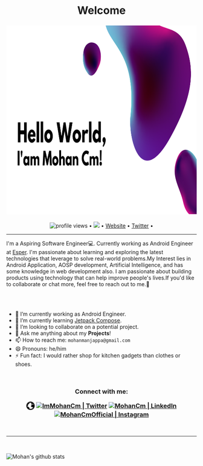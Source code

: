 <h1 align="center">
Welcome
</h1>
<h3 align="center">
<img src="https://github.com/mohancm/mohancm/blob/master/mybio.png" height="500" width="1000">
</h3>

<p align="center">
  <img src="https://gpvc.arturio.dev/mohancm" alt="profile views"> •  
  <a href="https://twitter.com/intent/follow?screen_name=ImMohanCm&tw_p=followbutton"><img src="https://img.shields.io/twitter/follow/ImMohanCm?label=%40ImMohanCm&style=social"></a>  •
  <a href="https://www.mohancm.me">Website</a> •
  <a href="https://twitter.com/intent/follow?screen_name=ImMohanCm&tw_p=followbutton">Twitter</a> •
</p>

---

I'm a Aspiring Software Engineer💻. Currently working as Android Engineer at [Esper](https://www.esper.io). I'm passionate about learning and exploring the latest technologies that leverage to solve real-world problems.My Interest lies in Android Application, AOSP development, Artificial Intelligence, and has some knowledge in web development also. I am passionate about building products using technology that can help improve people's lives.If you'd like to collaborate or chat more, feel free to reach out to me.💬

<br>
<br>

- 🔭 I’m currently working as Android Engineer.
- 🌱 I’m currently learning [Jetpack Compose](https://developer.android.com/jetpack/compose).
- 👯 I’m looking to collaborate on a potential project.
- 💬 Ask me anything about my **Projects**!
- 📫 How to reach me: `mohanmanjappa@gmail.com`
- 😄 Pronouns: he/him
- ⚡ Fun fact: I would rather shop for kitchen gadgets than clothes or shoes.

<br>

<h3 align="center">
Connect with me:

[<img align="center" alt="mohancm.me | Web" width="22px" src="https://raw.githubusercontent.com/iconic/open-iconic/master/svg/globe.svg" />][website]
[<img align="center" alt="ImMohanCm | Twitter" width="22px" src="https://cdn.jsdelivr.net/npm/simple-icons@v3/icons/twitter.svg" />][twitter]
[<img align="center" alt="MohanCm | LinkedIn" width="22px" src="https://cdn.jsdelivr.net/npm/simple-icons@v3/icons/linkedin.svg" />][linkedin]
[<img align="center" alt="MohanCmOfficial | Instagram" width="22px" src="https://cdn.jsdelivr.net/npm/simple-icons@v3/icons/instagram.svg" />][instagram]

</h3>

<br>


---

<br>

![Mohan's github stats](https://github-readme-stats.vercel.app/api?username=mohancm&count_private=true&include_all_commits=true&show_icons=true)


[website]: https://www.mohancm.me
[twitter]: https://twitter.com/ImMohanCm
[instagram]: https://instagram.com/MohanCmOfficial
[linkedin]: https://linkedin.com/in/MohanCm
